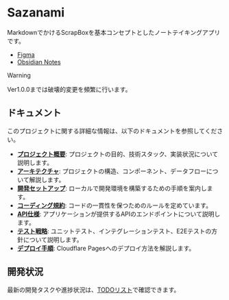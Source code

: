 # Sazanami

MarkdownでかけるScrapBoxを基本コンセプトとしたノートテイキングアプリです。

- [Figma](https://www.figma.com/design/GmQwVZtxtMtLhujgtrmGYl/sazanami?node-id=0-1&t=isQ1ILUFBDQy9zg5-1)
- [Obsidian Notes](https://obsidian.kaedesato.work/Box/%E3%83%A1%E3%83%A2%E3%82%A2%E3%83%97%E3%83%AA%E4%BD%9C%E3%82%8B%E3%83%97%E3%83%AD%E3%82%B8%E3%82%A7%E3%82%AF%E3%83%88)

> [!WARNING]
> Ver1.0.0までは破壊的変更を頻繁に行います。

## ドキュメント

このプロジェクトに関する詳細な情報は、以下のドキュメントを参照してください。

- **[プロジェクト概要](docs/project.md)**: プロジェクトの目的、技術スタック、実装状況について説明します。
- **[アーキテクチャ](docs/architecture.md)**: プロジェクトの構造、コンポーネント、データフローについて解説します。
- **[開発セットアップ](docs/setup.md)**: ローカルで開発環境を構築するための手順を案内します。
- **[コーディング規約](docs/coding-standards.md)**: コードの一貫性を保つためのルールを定めています。
- **[API仕様](docs/api.md)**: アプリケーションが提供するAPIのエンドポイントについて説明します。
- **[テスト戦略](docs/testing.md)**: ユニットテスト、インテグレーションテスト、E2Eテストの方針について説明します。
- **[デプロイ手順](docs/deployment.md)**: Cloudflare Pagesへのデプロイ方法を解説します。

## 開発状況

最新の開発タスクや進捗状況は、[TODOリスト](docs/todo.md)で確認できます。

